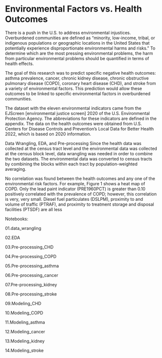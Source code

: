 Environmental Factors vs. Health Outcomes
==============================

There is a push in the U.S. to address environmental injustices. Overburdened communities are defined as “minority, low-income, tribal, or indigenous populations or geographic locations in the United States that potentially experience disproportionate environmental harms and risks.” To determine which are the most pressing environmental problems, the harm from particular environmental problems should be quantified in terms of health effects.  
 
The goal of this research was to predict specific negative health outcomes: asthma prevalence, cancer, chronic kidney disease, chronic obstructive pulmonary disease (COPD), coronary heart disease (CHD), and stroke from a variety of environmental factors. This prediction would allow these outcomes to be linked to specific environmental factors in overburdened communities.  
 
The dataset with the eleven environmental indicators came from the EJScreen [environmental justice screen] 2020 of the U.S. Environmental Protection Agency. The abbreviations for these indicators are defined in the appendix. The data on the health outcomes were obtained from U.S. Centers for Disease Controls and Prevention’s Local Data for Better Health 2022, which is based on 2020 information. 
 
Data Wrangling, EDA, and Pre-processing 
Since the health data was collected at the census tract level and the environmental data was collected at the census block level, data wrangling was needed in order to combine the two datasets. The environmental data was converted to census tracts by combining the blocks within each tract by population-weighted averaging. 
 
No correlation was found between the health outcomes and any one of the environmental risk factors. For example, Figure 1 shows a heat map of COPD. Only the lead paint indicator (PRE1960PCT) is greater than 0.10 positively correlated with the prevalence of COPD; however, this correlation is very, very small. Diesel fuel particulates (DSLPM), proximity to and volume of traffic (PTRAF), and proximity to treatment storage and disposal facilities (PTSDF) are all less 

Notebooks:

01.data_wrangling

02.EDA

03.Pre-processing_CHD

04.Pre-processing_COPD

05.Pre-processing_asthma

06.Pre-processing_cancer

07.Pre-processing_kidney

08.Pre-processing_stroke

09.Modeling_CHD

10.Modeling_COPD

11.Modeling_asthma

12.Modeling_cancer

13.Modeling_kidney

14.Modeling_stroke


